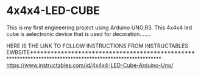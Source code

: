 # 4x4x4-LED-CUBE
This is my first engineering project using Arduino UNO,R3. This 4x4x4 led cube is aelectronic device that is used for decoration....... 






HERE IS THE LINK TO FOLLOW INSTRUCTIONS FROM INSTRUCTABLES EWBSITE**********************************************************************************************************
https://www.instructables.com/id/4x4x4-LED-Cube-Arduino-Uno/ 
